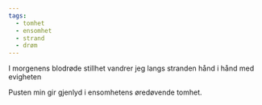 ```yaml
---
tags:
  - tomhet
  - ensomhet
  - strand
  - drøm
---
```

I morgenens blodrøde stillhet
vandrer jeg langs stranden
hånd i hånd med evigheten

Pusten min gir gjenlyd
i ensomhetens øredøvende tomhet.
